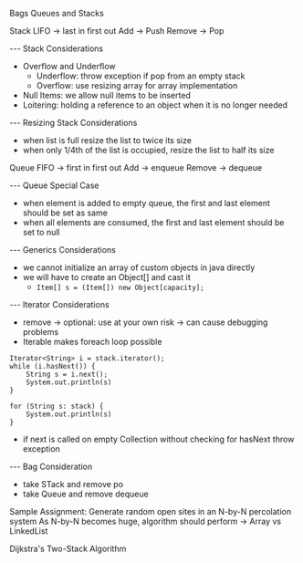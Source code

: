 
Bags Queues and Stacks

Stack
LIFO -> last in first out
Add -> Push
Remove -> Pop

--- Stack Considerations
- Overflow and Underflow
  * Underflow: throw exception if pop from an empty stack
  * Overflow: use resizing array for array implementation
- Null Items: we allow null items to be inserted
- Loitering: holding a reference to an object when it is no longer needed

--- Resizing Stack Considerations
* when list is full resize the list to twice its size
* when only 1/4th of the list is occupied, resize the list to half its size

Queue
FIFO -> first in first out
Add -> enqueue
Remove -> dequeue

--- Queue Special Case
* when element is added to empty queue, the first and last element should be set as same
* when all elements are consumed, the first and last element should be set to null

--- Generics Considerations
* we cannot initialize an array of custom objects in java directly
* we will have to create an Object[] and cast it
  * `Item[] s = (Item[]) new Object[capacity];`

--- Iterator Considerations
* remove -> optional: use at your own risk -> can cause debugging problems
* Iterable makes foreach loop possible

```
Iterator<String> i = stack.iterator();
while (i.hasNext()) {
    String s = i.next();
    System.out.println(s)
} 
```
```
for (String s: stack) {
    System.out.println(s)
}
```
* if next is called on empty Collection without checking for hasNext throw exception

--- Bag Consideration
* take STack and remove po
* take Queue and remove dequeue

Sample Assignment:
Generate random open sites in an N-by-N percolation system
As N-by-N becomes huge, algorithm should perform -> Array vs LinkedList

Dijkstra's Two-Stack Algorithm
